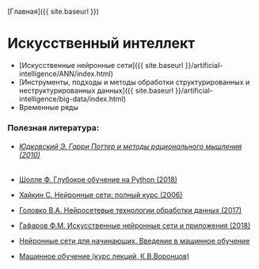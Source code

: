 [Главная]({{ site.baseurl }})

# Искусственный интеллект

* [Искусственные нейронные сети]({{ site.baseurl }}/artificial-intelligence/ANN/index.html)
* [Инструменты, подходы и методы обработки структурированных и неструктурированных данных]({{ site.baseurl }}/artificial-intelligence/big-data/index.html)
* Временные ряды

### Полезная литература:

* ###### [Юдковский Э. Гарри Поттер и методы рационального мышления (2010)](https://hpmor.ru/)

* [Шолле Ф. Глубокое обучение на Python (2018)](https://codernet.ru/books/python/glubokoe_obuchenie_na_python_sholle_fransua/)

* [Хайкин С. Нейронные сети: полный курс (2006)](https://palchevsky.ru/uploads/books/1.pdf)

* [Головко В.А. Нейросетевые технологии обработки данных (2017)](https://elib.bsu.by/bitstream/123456789/193558/1/Golovko.pdf)

* [Гафаров Ф.М. Искусственные нейронные сети и приложения (2018)](https://kpfu.ru/staff_files/F1493580427/NejronGafGal.pdf)

* [Нейронные сети для начинающих. Введение в машинное обучение](https://ai-news.ru/nejronnye_seti_dlya_nachinaushih.html)

* [Машинное обучение (курс лекций, К.В.Воронцов)](http://www.machinelearning.ru/wiki/index.php?title=%D0%9C%D0%B0%D1%88%D0%B8%D0%BD%D0%BD%D0%BE%D0%B5_%D0%BE%D0%B1%D1%83%D1%87%D0%B5%D0%BD%D0%B8%D0%B5_%28%D0%BA%D1%83%D1%80%D1%81_%D0%BB%D0%B5%D0%BA%D1%86%D0%B8%D0%B9%2C_%D0%9A.%D0%92.%D0%92%D0%BE%D1%80%D0%BE%D0%BD%D1%86%D0%BE%D0%B2%29)